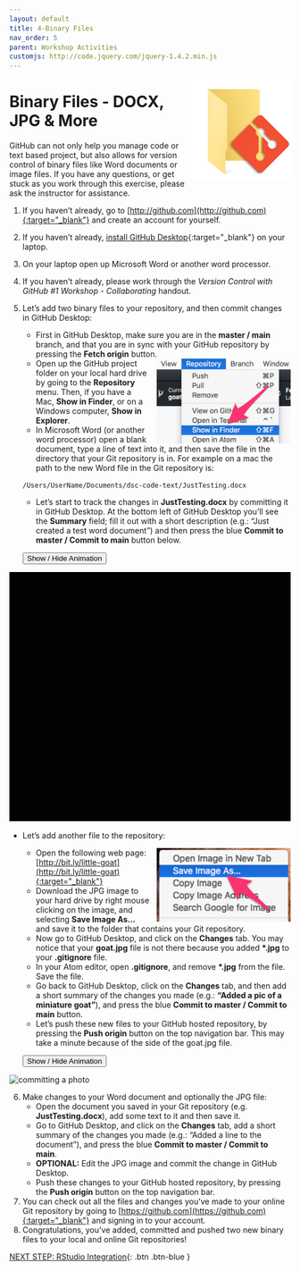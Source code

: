 ```yaml
---
layout: default
title: 4-Binary Files
nav_order: 5
parent: Workshop Activities
customjs: http://code.jquery.com/jquery-1.4.2.min.js
---
```


<img src="images/act-4/0.png" alt="logo" style="float:right;width:180px;margin-left:10px;">

# Binary Files - DOCX, JPG & More

GitHub can not only help you manage code or text based project, but also allows for version control of binary files like Word documents or image files. If you have any questions, or get stuck as you work through this exercise, please ask the instructor for assistance.

1.  If you haven’t already, go to [http://github.com](http://github.com){:target="_blank"} and create an account for yourself.
2.  If you haven’t already, [install GitHub Desktop](https://desktop.github.com){:target="_blank"} on your laptop.
3.  On your laptop open up Microsoft Word or another word processor.
4.  If you haven’t already, please work through the _Version Control with GitHub #1 Workshop - Collaborating_ handout.
5.  Let’s add two binary files to your repository, and then commit changes in GitHub Desktop:
    -   First in GitHub Desktop, make sure you are in the **master / main** branch, and that you are in sync with your GitHub repository by pressing the **Fetch origin** button.
    
    <img src="images/act-4/5.png" alt="show in finder" style="float:right;width:240px;margin-left:10px;">
    
    -   Open up the GitHub project folder on your local hard drive by going to the **Repository** menu. Then, if you have a Mac, **Show in Finder**, or on a Windows computer, **Show in Explorer**.
    -   In Microsoft Word (or another word processor) open a blank document, type a line of text into it, and then save the file in the directory that your Git repository is in. For example on a mac the path to the new Word file in the Git repository is:
    
    ```
    /Users/UserName/Documents/dsc-code-text/JustTesting.docx
    ```
    
    -   Let’s start to track the changes in **JustTesting.docx** by committing it in GitHub Desktop. At the bottom left of GitHub Desktop you’ll see the **Summary** field; fill it out with a short description (e.g.: “Just created a test word document”)  and then press the blue **Commit to master / Commit to main** button below.
    
      <button onclick="toggle('gif1')">Show / Hide Animation </button>
<div id="gif1">
<img src="images/act-4/5-2.gif" alt="committing a word document" style="width:720px;">
</div>
    
-   Let’s add another file to the repository:
        
     <img src="images/act-4/5-3.png" alt="add a photo" style="float:right;width:240px;margin-left:10px;">
        
    -   Open the following web page: [http://bit.ly/little-goat](http://bit.ly/little-goat){:target="_blank"}
    -   Download the JPG image to your hard drive by right mouse clicking on the image, and selecting **Save Image As…** and save it to the folder that contains your Git repository.
    -   Now go to GitHub Desktop, and click on the **Changes** tab. You may notice that your **goat.jpg** file is not there because you added <b>*.jpg</b> to your **.gitignore** file.
    -   In your Atom editor, open **.gitignore**, and remove <b>*.jpg</b> from the file. Save the file.
    -   Go back to GitHub Desktop, click on the **Changes** tab, and then add a short summary of the changes you made (e.g.: **“Added a pic of a miniature goat”**), and press the blue **Commit to master / Commit to main** button.
    -   Let’s push these new files to your GitHub hosted repository, by pressing the **Push origin** button on the top navigation bar. This may take a minute because of the side of the goat.jpg file.
    
    <button onclick="toggle('gif2')">Show / Hide Animation </button>
<div id="gif2">
 <img src="images/act-4/5-4.gif" alt="committing a photo" style="width:720px;">
</div>

     
6.  Make changes to your Word document and optionally the JPG file:
    -   Open the document you saved in your Git repository (e.g. **JustTesting.docx**), add some text to it and then save it.
    -   Go to GitHub Desktop, and click on the **Changes** tab, add a short summary of the changes you made (e.g.: “Added a line to the document”), and press the blue **Commit to master / Commit to main**.
    -   **OPTIONAL:** Edit the JPG image and commit the change in GitHub Desktop.
    -   Push these changes to your GitHub hosted repository, by pressing the **Push origin** button on the top navigation bar.
7.  You can check out all the files and changes you’ve made to your online Git repository by going to [https://github.com](https://github.com){:target="_blank"} and signing in to your account.
8.  Congratulations, you’ve added, committed and pushed two new binary files to your local and online Git repositories!

<script>  

    function toggle(input) {
        var x = document.getElementById(input);
        if (x.style.display === "none") {
            x.style.display = "block";
        } else {
            x.style.display = "none";
        }
    }
</script>


[NEXT STEP: RStudio Integration](act-5.html){: .btn .btn-blue }
